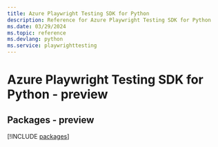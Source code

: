 ```yaml
---
title: Azure Playwright Testing SDK for Python
description: Reference for Azure Playwright Testing SDK for Python
ms.date: 03/29/2024
ms.topic: reference
ms.devlang: python
ms.service: playwrighttesting
---
```

# Azure Playwright Testing SDK for Python - preview
## Packages - preview
[!INCLUDE [packages](playwright-testing-index.md)]